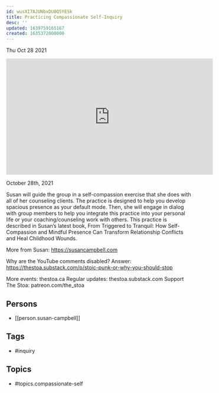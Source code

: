 ```yaml
---
id: wusXI7AJUNbxDU8Q5YESk
title: Practicing Compassionate Self-Inquiry
desc: ''
updated: 1639759165167
created: 1635372000000
---
```





Thu Oct 28 2021

<iframe width="560" height="315" src="https://www.youtube.com/embed/Fjbkg90WkgM" title="Practicing Compassionate Self-Inquiry w/ Susan Campbell" frameborder="0" allow="accelerometer; autoplay; clipboard-write; encrypted-media; gyroscope; picture-in-picture" allowfullscreen ></iframe>

October 28th, 2021

Susan will guide the group in a self-compassion exercise that she does with all of her counseling clients. The practice is designed to help you develop spacious presence as your default mode. Then, she will engage in dialog with group members to help you integrate this practice into your personal life or your coaching/counseling work with others. This practice is described in Susan’s latest book, From Triggered to Tranquil: How Self-Compassion and Mindful Presence Can Transform Relationship Conflicts and Heal Childhood Wounds.

More from Susan: https://susancampbell.com

Why are the YouTube comments disabled? Answer: https://thestoa.substack.com/p/stoic-punk-or-why-you-should-stop

More events: thestoa.ca 
Regular updates: thestoa.substack.com 
Support The Stoa: patreon.com/the_stoa

## Persons

- [[person.susan-campbell]]

## Tags

- #inquiry

## Topics

- #topics.compassionate-self

